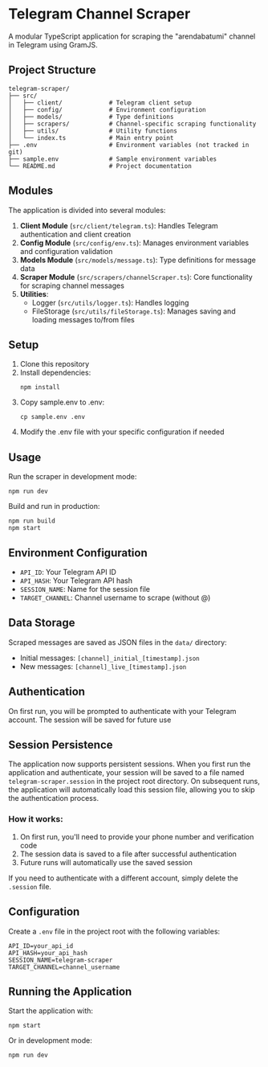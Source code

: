 # Telegram Channel Scraper

A modular TypeScript application for scraping the "arendabatumi" channel in Telegram using GramJS.

## Project Structure

```
telegram-scraper/
├── src/
│   ├── client/             # Telegram client setup
│   ├── config/             # Environment configuration
│   ├── models/             # Type definitions
│   ├── scrapers/           # Channel-specific scraping functionality
│   ├── utils/              # Utility functions
│   └── index.ts            # Main entry point
├── .env                    # Environment variables (not tracked in git)
├── sample.env              # Sample environment variables
└── README.md               # Project documentation
```

## Modules

The application is divided into several modules:

1. **Client Module** (`src/client/telegram.ts`): Handles Telegram authentication and client creation
2. **Config Module** (`src/config/env.ts`): Manages environment variables and configuration validation
3. **Models Module** (`src/models/message.ts`): Type definitions for message data
4. **Scraper Module** (`src/scrapers/channelScraper.ts`): Core functionality for scraping channel messages
5. **Utilities**:
   - Logger (`src/utils/logger.ts`): Handles logging
   - FileStorage (`src/utils/fileStorage.ts`): Manages saving and loading messages to/from files

## Setup

1. Clone this repository
2. Install dependencies:
   ```
   npm install
   ```
3. Copy sample.env to .env:
   ```
   cp sample.env .env
   ```
4. Modify the .env file with your specific configuration if needed

## Usage

Run the scraper in development mode:
```
npm run dev
```

Build and run in production:
```
npm run build
npm start
```

## Environment Configuration

- `API_ID`: Your Telegram API ID
- `API_HASH`: Your Telegram API hash
- `SESSION_NAME`: Name for the session file
- `TARGET_CHANNEL`: Channel username to scrape (without @)

## Data Storage

Scraped messages are saved as JSON files in the `data/` directory:
- Initial messages: `[channel]_initial_[timestamp].json`
- New messages: `[channel]_live_[timestamp].json`

## Authentication

On first run, you will be prompted to authenticate with your Telegram account. The session will be saved for future use

## Session Persistence

The application now supports persistent sessions. When you first run the application and authenticate, your session will be saved to a file named `telegram-scraper.session` in the project root directory. On subsequent runs, the application will automatically load this session file, allowing you to skip the authentication process.

### How it works:
1. On first run, you'll need to provide your phone number and verification code
2. The session data is saved to a file after successful authentication
3. Future runs will automatically use the saved session

If you need to authenticate with a different account, simply delete the `.session` file.

## Configuration

Create a `.env` file in the project root with the following variables:

```
API_ID=your_api_id
API_HASH=your_api_hash
SESSION_NAME=telegram-scraper
TARGET_CHANNEL=channel_username
```

## Running the Application

Start the application with:

```
npm start
```

Or in development mode:

```
npm run dev
``` 